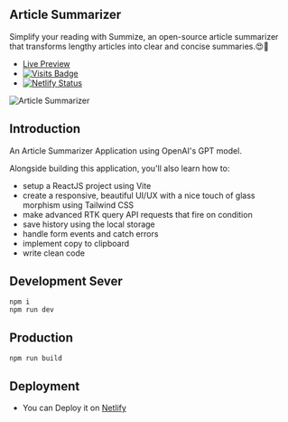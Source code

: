 ## Article Summarizer

Simplify your reading with Summize, an open-source article summarizer </br>
that transforms lengthy articles into clear and concise summaries.😍💖

- [Live Preview](https://article-summarize.netlify.app/)
- [![Visits Badge](https://visitor-badge.laobi.icu/badge?page_id=HackerWaSi)](https://hackerwasii.com)
- [![Netlify Status](https://api.netlify.com/api/v1/badges/3d574882-af2c-448b-a375-5fe4eddcf5d1/deploy-status)](https://app.netlify.com/sites/article-summarize/deploys)

![Article Summarizer](https://i.ibb.co/3fRgMgg/Screenshot-2023-04-23-121003.png)

## Introduction
An Article Summarizer Application using OpenAI's GPT model.
 
Alongside building this application, you'll also learn how to:
- setup a ReactJS project using Vite
- create a responsive, beautiful UI/UX with a nice touch of glass morphism using Tailwind CSS
- make advanced RTK query API requests that fire on condition
- save history using the local storage
- handle form events and catch errors
- implement copy to clipboard
- write clean code

## Development Sever 

`npm i` </br>
`npm run dev`

## Production

`npm run build`

## Deployment

- You can Deploy it on [Netlify](https://app.netlify.com/)
